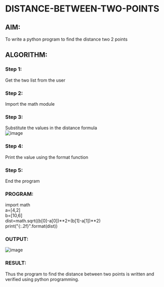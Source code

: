 # DISTANCE-BETWEEN-TWO-POINTS

## AIM:
To write a python program to find the distance two 2 points
## ALGORITHM:
### Step 1: 
Get the two list from the user
### Step 2: 
Import the math module
### Step 3: 
Substitute the values in the distance formula  
![image](https://github.com/Aswinth21/DISTANCE-BETWEEN-TWO-POINTS/assets/120236638/a1ee6eb6-4df6-48d6-8072-d1b072c39a5e)

### Step 4: 
Print the value using the format function
### Step 5:
End the program
### PROGRAM:
import math<br>
a=[4,2]<br>
b=[10,6]<br>
dist=math.sqrt((b[0]-a[0])**2+(b[1]-a[1])**2)<br>
print("{:.2f}".format(dist))<br>


### OUTPUT:
![image](https://user-images.githubusercontent.com/120236638/227968610-742cbddb-0d34-445e-bc8d-4b6c1820dc46.png)


### RESULT:
Thus the program to find the distance between two points is written and verified using python programming.

